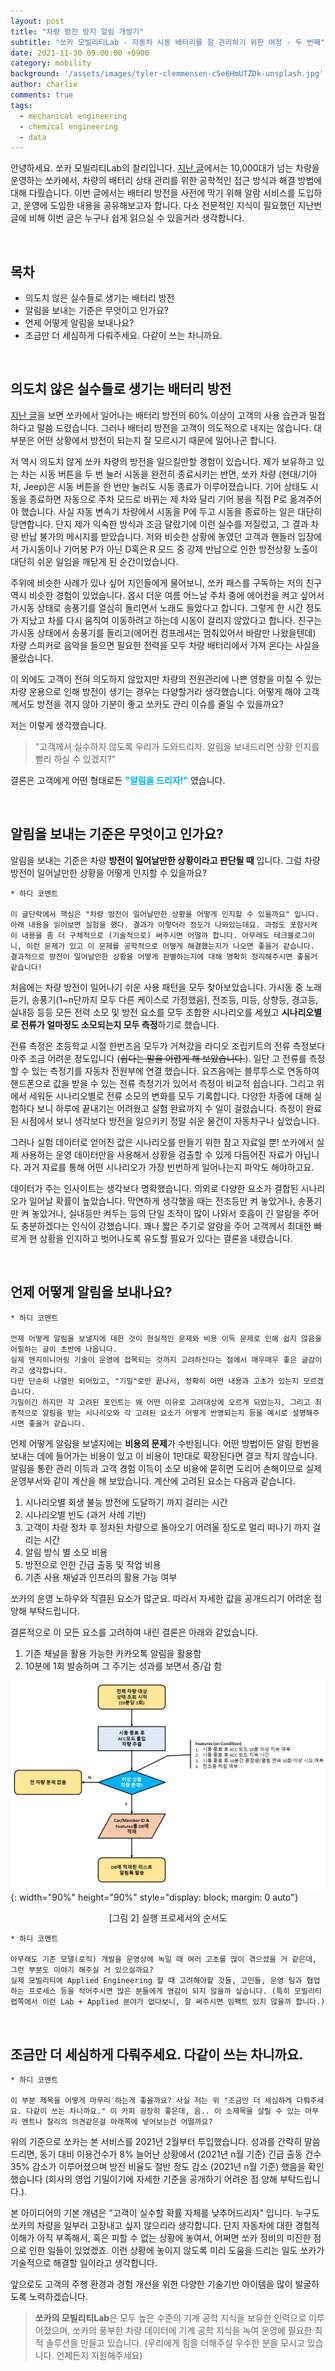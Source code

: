 ```yaml
---
layout: post
title: "차량 방전 방지 알림 개발기"
subtitle: "쏘카 모빌리티Lab - 자동차 시동 배터리를 잘 관리하기 위한 여정 - 두 번째"
date: 2021-11-30 09:00:00 +0900
category: mobility
background: '/assets/images/tyler-clemmensen-c5e6HmUTZDk-unsplash.jpg'
author: charlie
comments: true
tags:
  - mechanical engineering
  - chemical engineering
  - data
---
```


안녕하세요. 쏘카 모빌리티Lab의 찰리입니다. [지난 글](https://socarcharlie.github.io/mobility/2021/07/20/socar-mobility-lab-battery-management-process-first-stage.html)에서는 10,000대가 넘는 차량을 운영하는 쏘카에서, 차량의 배터리 상태 관리를 위한 공학적인 접근 방식과 해결 방법에 대해 다뤘습니다. 이번 글에서는 배터리 방전을 사전에 막기 위해 알람 서비스를 도입하고, 운영에 도입한 내용을 공유해보고자 합니다. 다소 전문적인 지식이 필요했던 지난번 글에 비해 이번 글은 누구나 쉽게 읽으실 수 있을거라 생각합니다.

<br>

## 목차

- 의도치 않은 실수들로 생기는 배터리 방전
- 알림을 보내는 기준은 무엇이고 인가요?
- 언제 어떻게 알림을 보내나요?
- 조금만 더 세심하게 다뤄주세요. 다같이 쓰는 차니까요.



<br />

## 의도치 않은 실수들로 생기는 배터리 방전

[지난 글](https://socarcharlie.github.io/mobility/2021/07/20/socar-mobility-lab-battery-management-process-first-stage.html)을 보면 쏘카에서 일어나는 배터리 방전의 60% 이상이 고객의 사용 습관과 밀접하다고 말씀 드렸습니다. 그러나 배터리 방전을 고객이 의도적으로 내지는 않습니다. 대부분은 어떤 상황에서 방전이 되는지 잘 모르시기 때문에 일어나곤 합니다.

저 역시 의도치 않게 쏘카 차량의 방전을 일으킬만할 경험이 있습니다. 제가 보유하고 있는 차는 시동 버튼을 두 번 눌러 시동을 완전히 종료시키는 반면, 쏘카 차량 (현대/기아차, Jeep)은 시동 버튼을 한 번만 눌러도 시동 종료가 이루어졌습니다. 기어 상태도 시동을 종료하면 자동으로 주차 모드로 바뀌는 제 차와 달리 기어 봉을 직접 P로 옮겨주어야 했습니다. 사실 자동 변속기 차량에서 시동을 P에 두고 시동을 종료하는 일은 대단히 당연합니다. 단지 제가 익숙한 방식과 조금 달랐기에 이런 실수를 저질렀고, 그 결과 차량 반납 불가의 메시지를 받았습니다. 저와 비슷한 상황에 놓였던 고객과 핸들러 입장에서 가시동이나 기어봉 P가 아닌 D혹은 R 모드 중 강제 반납으로 인한 방전상황 노출이 대단히 쉬운 일임을 깨닫게 된 순간이었습니다.

주위에 비슷한 사례가 있나 싶어 지인들에게 물어보니, 쏘카 패스를 구독하는 저의 친구 역시 비슷한 경험이 있었습니다. 몹시 더운 여름 어느날 주차 중에 에어컨을 켜고 싶어서 가시동 상태로 송풍기를 열심히 돌리면서 노래도 들었다고 합니다. 그렇게 한 시간 정도가 지났고 차를 다시 움직여 이동하려고 하는데 시동이 걸리지 않았다고 합니다. 친구는 가시동 상태에서 송풍기를 돌리고(에어컨 컴프레셔는 멈춰있어서 바람만 나왔을텐데) 차량 스피커로 음악을 들으면 필요한 전력을 모두 차량 배터리에서 가져 온다는 사실을 몰랐습니다.

이 외에도 고객이 전혀 의도하지 않았지만 차량의 전원관리에 나쁜 영향을 미칠 수 있는 차량 운용으로 인해 방전이 생기는 경우는 다양할거라 생각했습니다. 어떻게 해야 고객께서도 방전을 겪지 않아 기분이 좋고 쏘카도 관리 이슈를 줄일 수 있을까요?

저는 이렇게 생각했습니다.

> "고객께서 실수하지 않도록 우리가 도와드리자. 알림을 보내드리면 상황 인지를 빨리 하실 수 있겠지?"

결론은 고객에게 어떤 형태로든 <span style="color:#01b0f0;"><b>"알림을 드리자!"</b></span> 였습니다.

<br>

## 알림을 보내는 기준은 무엇이고 인가요?

알림을 보내는 기준은 차량 **방전이 일어날만한 상황이라고 판단될 때** 입니다. 그럼 차량 방전이 일어날만한 상황을 어떻게 인지할 수 있을까요?

```
* 하디 코멘트

이 글단락에서 핵심은 "차량 방전이 일어날만한 상황을 어떻게 인지할 수 있을까요" 입니다.
아래 내용을 읽어보면 실험을 했다. 결과가 이렇더라 정도가 나와있는데요. 과정도 포함시켜 이 내용을 좀 더 구체적으로 (기술적으로) 써주시면 어떨까 합니다. 아무래도 테크블로그이니, 이런 문제가 있고 이 문제를 공학적으로 어떻게 해결했는지가 나오면 좋을거 같습니다. 
결과적으로 방전이 일어날만한 상황을 어떻게 판별하는지에 대해 명확히 정리해주시면 좋을거 같습니다!
```

처음에는 차량 방전이 일어나기 쉬운 사용 패턴을 모두 찾아보았습니다. 가시동 중 노래 듣기, 송풍기(1~n단까지 모두 다른 케이스로 가정했음), 전조등, 미등, 상향등, 경고등, 실내등 등등 모든 전력 소모 및 방전 요소를 모두 조합한 시나리오를 세웠고 **시나리오별로 전류가 얼마정도 소모되는지 모두 측정**하기로 했습니다.

전류 측정은 초등학교 시절 한번즈음 모두가 거쳐갔을 라디오 조립키트의 전류 측정보다 아주 조금 어려운 정도입니다 (~~쉽다는 말을 어렵게 해 보았습니다.~~). 일단 고 전류를 측정할 수 있는 측정기를 자동차 전원부에 연결 했습니다. 요즈음에는 블루투스로 연동하여 핸드폰으로 값을 받을 수 있는 전류 측정기가 있어서 측정이 비교적 쉽습니다. 그리고 위에서 세워둔 시나리오별로 전류 소모의 변화를 모두 기록합니다. 다양한 차종에 대해 실험하다 보니 하루에 끝내기는 어려웠고 실험 완료까지 수 일이 걸렸습니다. 측정이 완료된 시점에서 보니 생각보다 방전을 일으키키 정말 쉬운 물건이 자동차구나 싶었습니다.

그러나 실험 데이터로 얻어진 값은 시나리오를 만들기 위한 참고 자료일 뿐! 쏘카에서 실제 사용하는 운영 데이터만을 사용해서 상황을 검출할 수 있게 다듬어진 자료가 아닙니다. 과거 자료를 통해 어떤 시나리오가 가장 빈번하게 일어나는지 파악도 해야하고요.

데이터가 주는 인사이트는 생각보다 명확했습니다. 의외로 다양한 요소가 결합된 시나리오가 일어날 확률이 높았습니다. 막연하게 생각했을 때는 전조등만 켜 놓았거나, 송풍기만 켜 놓았거나, 실내등만 켜두는 등의 단일 조작이 많이 나와서 호흡이 긴 알람을 주어도 충분하겠다는 인식이 강했습니다. 꽤나 짧은 주기로 알람을 주어 고객께서 최대한 빠르게 현 상황을 인지하고 벗어나도록 유도할 필요가 있다는 결론을 내렸습니다.

<br>

## 언제 어떻게 알림을 보내나요?

```
* 하디 코멘트

언제 어떻게 알림을 보낼지에 대한 것이 현실적인 문제와 비용 이득 문제로 인해 쉽지 않음을 어필하는 글이 초반에 나옵니다.
실제 엔지이니어링 기술이 운영에 접목되는 것까지 고려하신다는 점에서 매우매우 좋은 글감이라고 생각합니다.
다만 단순히 나열만 되어있고, "기밀"로만 끝나서, 정확히 어떤 내용과 고초가 있는지 모르겠습니다.
기밀이긴 하지만 각 고려된 포인트는 왜 어떤 이유로 고려대상에 오르게 되었는지, 그리고 최종적으로 알림을 받는 시나리오와 각 고려된 요소가 어떻게 반영되는지 등을 예시로 설명해주시면 좋을거 같습니다.
```

언제 어떻게 알림을 보낼지에는 **비용의 문제**가 수반됩니다. 어떤 방법이든 알림 한번을 보내는 데에 들어가는 비용이 있고 이 비용이 1만대로 확장된다면 결코 작지 않습니다. 알림을 통한 관리 이득과 고객 경험 이득이 소모 비용에 묻히면 도리어 손해이므로 실제 운영부서와 같이 계산을 해 보았습니다. 계산에 고려된 요소는 다음과 같습니다.

1. 시나리오별 회생 불능 방전에 도달하기 까지 걸리는 시간
2. 시나리오별 빈도 (과거 사례 기반)
3. 고객이 차량 정차 후 정차된 차량으로 돌아오기 어려울 정도로 멀리 떠나기 까지 걸리는 시간 
4. 알림 방식 별 소모 비용
5. 방전으로 인한 긴급 출동 및 작업 비용
6. 기존 사용 채널과 인프라의 활용 가능 여부

쏘카의 운영 노하우와 직결된 요소가 많군요. 따라서 자세한 값을 공개드리기 어려운 점 양해 부탁드립니다.

결론적으로 이 모든 요소를 고려하여 내린 결론은 아래와 같았습니다.

1. 기존 채널을 활용 가능한 카카오톡 알림을 활용함
2. 10분에 1회 발송하며 그 주기는 성과를 보면서 증/감 함

![](/img/socar-mobility-lab-battery-management-process-second-stage/Figure-2.png){: width="90%" height="90%" style="display: block; margin: 0 auto"}

<p align="center"> [그림 2] 실행 프로세서의 순서도 </p>

```
* 하디 코멘트

아무래도 기존 모델(로직) 개발을 운영상에 녹일 때 여러 고초를 많이 겪으셨을 거 같은데, 그런 부분도 이야기 해주실 거 있으실까요?
실제 모빌리티에 Applied Engineering 할 때 고려해야할 것들, 고민들, 운영 팀과 협업하는 프로세스 등을 적어주시면 많은 분들에게 영감이 되지 않을까 싶습니다. (특히 모빌리티 랩쪽에서 이런 Lab + Applied 분야가 없다보니, 잘 써주시면 임팩트 있지 않을까 합니다.)
```



<br>

## 조금만 더 세심하게 다뤄주세요. 다같이 쓰는 차니까요.

```
* 하디 코멘트

이 부분 제목을 어떻게 마무리 하는게 좋을까요? 사실 저는 위 "조금만 더 세심하게 다뤄주세요. 다같이 쓰는 차니까요." 이 카피 굉장히 좋은데, 음.. 이 소제목을 살릴 수 있는 마무리 멘트나 찰리의 의견같은걸 아래쪽에 넣어보는건 어떨까요?
```

위의 기준으로 쏘카는 본 서비스를 2021년 2월부터 투입했습니다. 성과를 간략히 말씀드리면, 동기 대비 이용건수가 8% 늘어난 상황에서 (2021년 n월 기준) 긴급 출동 건수 35% 감소가 이루어졌으며 방전 비율도 절반 정도 감소 (2021년  n월 기준) 했음을 확인했습니다 (회사의 영업 기밀이기에 자세한 기준을 공개하기 어려운 점 양해 부탁드립니다.).

본 아이디어의 기본 개념은 "고객이 실수할 확률 자체를 낮추어드리자" 입니다. 누구도 쏘카의 차량을 일부러 고장내고 싶지 않으리라 생각합니다. 단지 자동차에 대한 경험적 이해가 아직 부족해서, 혹은 피할 수 없는 상황에 놓여서, 어쩌면 쏘카 정비의 미진한 점으로 인한 일들이 있었겠죠. 이런 상황에 놓이지 않도록 미리 도움을 드리는 일도 쏘카가 기술적으로 해결할 일이라고 생각합니다. 

앞으로도 고객의 주행 환경과 경험 개선을 위한 다양한 기술기반 아이템을 많이 발굴하도록 노력하겠습니다.

> **쏘카의 모빌리티Lab**은 모두 높은 수준의 기계 공학 지식을 보유한 인력으로 이루어졌으며, 쏘카의 풍부한 차량 데이터에 기계 공학 지식을 녹여 운영에 필요한 최적 솔루션을 만들고 있습니다. (우리에게 힘을 더해주실 우수한 분을 모시고 있습니다. 언제든지 지원해주세요)



